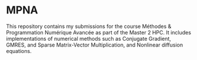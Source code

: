 # MPNA
This repository contains my submissions for the course Méthodes &amp; Programmation Numérique Avancée as part of the Master 2 HPC. It includes implementations of numerical methods such as Conjugate Gradient, GMRES, and Sparse Matrix-Vector Multiplication, and Nonlinear diffusion equations.
